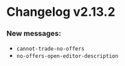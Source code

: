 # Changelog v2.13.2

### New messages:
* `cannot-trade-no-offers`
* `no-offers-open-editor-description`
